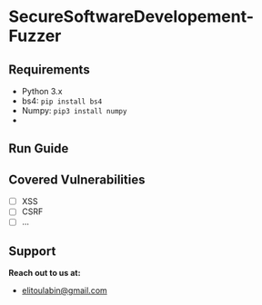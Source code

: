 # SecureSoftwareDevelopement-Fuzzer


## Requirements
* Python 3.x
* bs4: `pip install bs4`
* Numpy: `pip3 install numpy`
* 

## Run Guide


## Covered Vulnerabilities
- [ ] XSS
- [ ] CSRF
- [ ] ...

## Support

**Reach out to us at:**
* [elitoulabin@gmail.com](elitoulabin@gmail.com)



